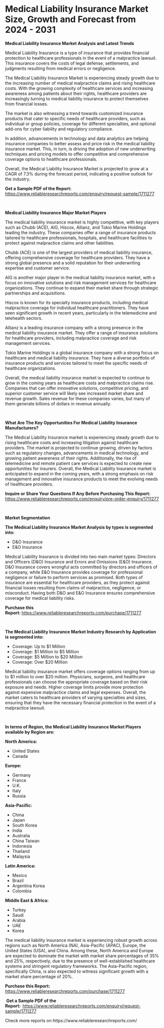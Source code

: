<p><h1>Medical Liability Insurance Market Size, Growth and Forecast from 2024 - 2031</h1></p><p><strong>Medical Liability Insurance Market Analysis and Latest Trends</strong></p>
<p><p>Medical Liability Insurance is a type of insurance that provides financial protection to healthcare professionals in the event of a malpractice lawsuit. This insurance covers the costs of legal defense, settlements, and judgments resulting from medical errors or negligence.</p><p>The Medical Liability Insurance Market is experiencing steady growth due to the increasing number of medical malpractice claims and rising healthcare costs. With the growing complexity of healthcare services and increasing awareness among patients about their rights, healthcare providers are increasingly turning to medical liability insurance to protect themselves from financial losses.</p><p>The market is also witnessing a trend towards customized insurance products that cater to specific needs of healthcare providers, such as individual or group policies, coverage for different specialties, and optional add-ons for cyber liability and regulatory compliance.</p><p>In addition, advancements in technology and data analytics are helping insurance companies to better assess and price risk in the medical liability insurance market. This, in turn, is driving the adoption of new underwriting techniques and pricing models to offer competitive and comprehensive coverage options to healthcare professionals.</p><p>Overall, the Medical Liability Insurance Market is projected to grow at a CAGR of 7.3% during the forecast period, indicating a positive outlook for the industry.</p></p>
<p><strong>Get a Sample PDF of the Report:&nbsp;</strong> <a href="https://www.reliableresearchreports.com/enquiry/request-sample/1711277">https://www.reliableresearchreports.com/enquiry/request-sample/1711277</a></p>
<p>&nbsp;</p>
<p><strong>Medical Liability Insurance Major Market Players</strong></p>
<p><p>The medical liability insurance market is highly competitive, with key players such as Chubb (ACE), AIG, Hiscox, Allianz, and Tokio Marine Holdings leading the industry. These companies offer a range of insurance products tailored to healthcare professionals, hospitals, and healthcare facilities to protect against malpractice claims and other liabilities.</p><p>Chubb (ACE) is one of the largest providers of medical liability insurance, offering comprehensive coverage for healthcare providers. They have a strong global presence and a solid reputation for their underwriting expertise and customer service.</p><p>AIG is another major player in the medical liability insurance market, with a focus on innovative solutions and risk management services for healthcare organizations. They continue to expand their market share through strategic partnerships and acquisitions.</p><p>Hiscox is known for its specialty insurance products, including medical malpractice coverage for individual healthcare practitioners. They have seen significant growth in recent years, particularly in the telemedicine and telehealth sectors.</p><p>Allianz is a leading insurance company with a strong presence in the medical liability insurance market. They offer a range of insurance solutions for healthcare providers, including malpractice coverage and risk management services.</p><p>Tokio Marine Holdings is a global insurance company with a strong focus on healthcare and medical liability insurance. They have a diverse portfolio of insurance products and services tailored to meet the specific needs of healthcare organizations.</p><p>Overall, the medical liability insurance market is expected to continue to grow in the coming years as healthcare costs and malpractice claims rise. Companies that can offer innovative solutions, competitive pricing, and superior customer service will likely see increased market share and revenue growth. Sales revenue for these companies varies, but many of them generate billions of dollars in revenue annually.</p></p>
<p>&nbsp;</p>
<p><strong>What Are The Key Opportunities For Medical Liability Insurance Manufacturers?</strong></p>
<p><p>The Medical Liability Insurance market is experiencing steady growth due to rising healthcare costs and increasing litigation against healthcare providers. The market is projected to continue growing, driven by factors such as regulatory changes, advancements in medical technology, and growing patient awareness of their rights. Additionally, the rise of telemedicine and remote patient care services is expected to create new opportunities for insurers. Overall, the Medical Liability Insurance market is anticipated to expand in the coming years, with a strong emphasis on risk management and innovative insurance products to meet the evolving needs of healthcare providers.</p></p>
<p><strong>Inquire or Share Your Questions If Any Before Purchasing This Report:</strong> <a href="https://www.reliableresearchreports.com/enquiry/pre-order-enquiry/1711277">https://www.reliableresearchreports.com/enquiry/pre-order-enquiry/1711277</a></p>
<p>&nbsp;</p>
<p><strong>Market Segmentation</strong></p>
<p><strong>The Medical Liability Insurance Market Analysis by types is segmented into:</strong></p>
<p><ul><li>D&O Insurance</li><li>E&O Insurance</li></ul></p>
<p><p>Medical Liability Insurance is divided into two main market types: Directors and Officers (D&O) Insurance and Errors and Omissions (E&O) Insurance. D&O Insurance covers wrongful acts committed by directors and officers of a company, while E&O Insurance provides coverage for professional negligence or failure to perform services as promised. Both types of insurance are essential for healthcare providers, as they protect against financial losses resulting from claims of malpractice, negligence, or misconduct. Having both D&O and E&O Insurance ensures comprehensive coverage for medical liability risks.</p></p>
<p><strong>Purchase this Report:&nbsp;</strong><a href="https://www.reliableresearchreports.com/purchase/1711277">https://www.reliableresearchreports.com/purchase/1711277</a></p>
<p>&nbsp;</p>
<p><strong>The Medical Liability Insurance Market Industry Research by Application is segmented into:</strong></p>
<p><ul><li>Coverage: Up to $1 Million</li><li>Coverage: $1 Million to $5 Million</li><li>Coverage: $5 Million to $20 Million</li><li>Coverage: Over $20 Million</li></ul></p>
<p><p>Medical liability insurance market offers coverage options ranging from up to $1 million to over $20 million. Physicians, surgeons, and healthcare professionals can choose the appropriate coverage based on their risk exposure and needs. Higher coverage limits provide more protection against expensive malpractice claims and legal expenses. Overall, the market caters to healthcare providers of varying specialties and sizes, ensuring that they have the necessary financial protection in the event of a malpractice lawsuit.</p></p>
<p>&nbsp;</p>
<p><strong>In terms of Region, the Medical Liability Insurance Market Players available by Region are:</strong></p>
<p>
    <p> <strong> North America: </strong>
        <ul>
            <li>United States</li>
            <li>Canada</li>
        </ul>
        </p> 
    <p> <strong> Europe: </strong>
        <ul>
            <li>Germany</li>
            <li>France</li>
            <li>U.K.</li>
            <li>Italy</li>
            <li>Russia</li>
        </ul>
        </p> 
    <p> <strong> Asia-Pacific: </strong>
        <ul>
            <li>China</li>
            <li>Japan</li>
            <li>South Korea</li>
            <li>India</li>
            <li>Australia</li>
            <li>China Taiwan</li>
            <li>Indonesia</li>
            <li>Thailand</li>
            <li>Malaysia</li>
        </ul>
        </p> 
    <p> <strong> Latin America: </strong>
        <ul>
            <li>Mexico</li>
            <li>Brazil</li>
            <li>Argentina Korea</li>
            <li>Colombia</li>
        </ul>
        </p> 
    <p> <strong> Middle East & Africa: </strong>
        <ul>
            <li>Turkey</li>
            <li>Saudi</li>
            <li>Arabia</li>
            <li>UAE</li>
            <li>Korea</li>
        </ul>
    </p>
    </p>
<p><p>The medical liability insurance market is experiencing robust growth across regions such as North America (NA), Asia-Pacific (APAC), Europe, the United States (USA), and China. Among these, North America and Europe are expected to dominate the market with market share percentages of 35% and 25%, respectively, due to the presence of well-established healthcare systems and stringent regulatory frameworks. The Asia-Pacific region, specifically China, is also expected to witness significant growth with a market share percentage of 20%.</p></p>
<p><strong>Purchase this Report: </strong><a href="https://www.reliableresearchreports.com/purchase/1711277">https://www.reliableresearchreports.com/purchase/1711277</a></p>
<p>&nbsp;<strong>Get a Sample PDF of the Report:&nbsp;&nbsp;</strong><a href="https://www.reliableresearchreports.com/enquiry/request-sample/1711277">https://www.reliableresearchreports.com/enquiry/request-sample/1711277</a></p>
<p><strong></strong></p>
<p>Check more reports on https://www.reliableresearchreports.com/</p>